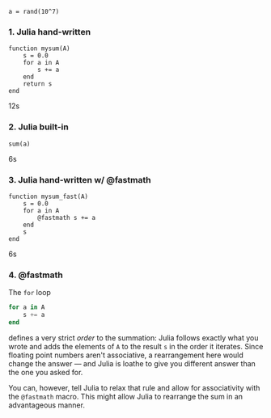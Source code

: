 
```
a = rand(10^7)
```

### 1. Julia hand-written
```
function mysum(A)
    s = 0.0
    for a in A
        s += a
    end
    return s
end
```
12s

### 2. Julia built-in
```
sum(a)
```
6s

### 3. Julia hand-written w/ @fastmath
```
function mysum_fast(A)
    s = 0.0
    for a in A
        @fastmath s += a
    end
    s
end
```
6s

### 4. @fastmath
The `for` loop

```julia
for a in A
    s += a
end
```

defines a very strict _order_ to the summation: Julia follows exactly what you
wrote and adds the elements of `A` to the result `s` in the order it iterates.
Since floating point numbers aren't associative, a rearrangement here would
change the answer — and Julia is loathe to give you different answer than
the one you asked for.

You can, however, tell Julia to relax that rule and allow for associativity
with the `@fastmath` macro. This might allow Julia to rearrange the sum in an
advantageous manner.


